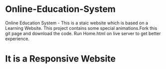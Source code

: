 # Online-Education-System
Online Education System - This is a staic website which is based on a Learning Website. This project contains some special animations.Fork this git page and download the code. Run Home.html on live server to get better experience.
# It is a Responsive Website
